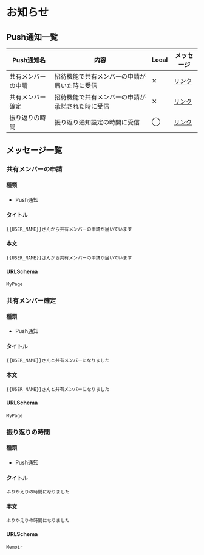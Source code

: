 # お知らせ

## Push通知一覧

|  Push通知名  | 内容  | Local | メッセージ |
| ---- | ---- | ---- | ---- |
|  共有メンバーの申請  |  招待機能で共有メンバーの申請が届いた時に受信  | ✕ | [リンク](functions/notification/01-push?id=共有メンバーの申請) |
|  共有メンバー確定  |  招待機能で共有メンバーの申請が承諾された時に受信  | ✕ | [リンク](functions/notification/01-push?id=共有メンバー確定) |
|  振り返りの時間  |  振り返り通知設定の時間に受信  | ◯ | [リンク](functions/notification/01-push?id=振り返りの時間) |


## メッセージ一覧

### 共有メンバーの申請

#### 種類
 - Push通知

#### タイトル

```
{{USER_NAME}}さんから共有メンバーの申請が届いています
```

#### 本文

```
{{USER_NAME}}さんから共有メンバーの申請が届いています
```

#### URLSchema

```
MyPage
```

### 共有メンバー確定

#### 種類
 - Push通知

#### タイトル

```
{{USER_NAME}}さんと共有メンバーになりました
```

#### 本文

```
{{USER_NAME}}さんと共有メンバーになりました
```

#### URLSchema

```
MyPage
```

### 振り返りの時間

#### 種類
 - Push通知

#### タイトル

```
ふりかえりの時間になりました
```

#### 本文

```
ふりかえりの時間になりました
```

#### URLSchema

```
Memoir
```